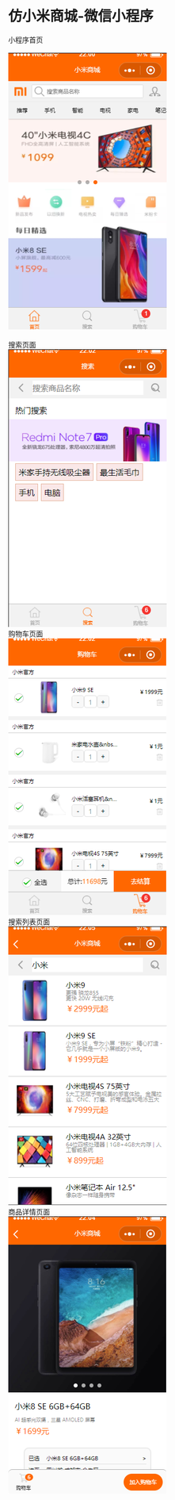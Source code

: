 # 仿小米商城-微信小程序
小程序首页<br /><br />
![image](https://raw.githubusercontent.com/liwenjie12/xiaomi-app/master/image/index.png)<br /><br />
搜索页面<br />
![image](https://raw.githubusercontent.com/liwenjie12/xiaomi-app/master/image/search.png)<br />
购物车页面<br />
![image](https://raw.githubusercontent.com/liwenjie12/xiaomi-app/master/image/cart.png)<br />
搜索列表页面<br />
![image](https://raw.githubusercontent.com/liwenjie12/xiaomi-app/master/image/search-list.png)<br />
商品详情页面<br />
![image](https://raw.githubusercontent.com/liwenjie12/xiaomi-app/master/image/detail.png)<br />



